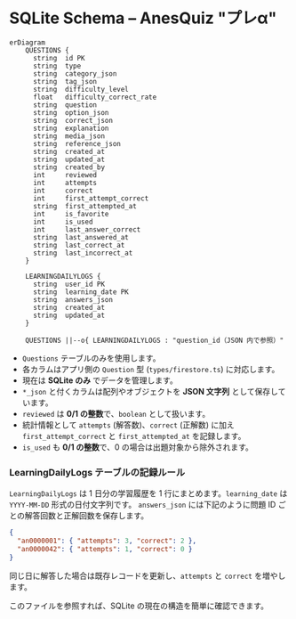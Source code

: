 # SQLite Schema – AnesQuiz "プレα"

```mermaid
erDiagram
    QUESTIONS {
      string  id PK
      string  type
      string  category_json
      string  tag_json
      string  difficulty_level
      float   difficulty_correct_rate
      string  question
      string  option_json
      string  correct_json
      string  explanation
      string  media_json
      string  reference_json
      string  created_at
      string  updated_at
      string  created_by
      int     reviewed
      int     attempts
      int     correct
      int     first_attempt_correct
      string  first_attempted_at
      int     is_favorite
      int     is_used
      int     last_answer_correct
      string  last_answered_at
      string  last_correct_at
      string  last_incorrect_at
    }

    LEARNINGDAILYLOGS {
      string  user_id PK
      string  learning_date PK
      string  answers_json
      string  created_at
      string  updated_at
    }

    QUESTIONS ||--o{ LEARNINGDAILYLOGS : "question_id（JSON 内で参照）"

```

- `Questions` テーブルのみを使用します。
- 各カラムはアプリ側の `Question` 型 (`types/firestore.ts`) に対応します。
- 現在は **SQLite のみ** でデータを管理します。
- `*_json` と付くカラムは配列やオブジェクトを **JSON 文字列** として保存しています。
- `reviewed` は **0/1 の整数**で、`boolean` として扱います。
- 統計情報として `attempts` (解答数)、`correct` (正解数) に加え
  `first_attempt_correct` と `first_attempted_at` を記録します。
- `is_used` も **0/1 の整数**で、0 の場合は出題対象から除外されます。

### LearningDailyLogs テーブルの記録ルール

`LearningDailyLogs` は 1 日分の学習履歴を 1 行にまとめます。`learning_date` は `YYYY-MM-DD` 形式の日付文字列です。
`answers_json` には下記のように問題 ID ごとの解答回数と正解回数を保存します。

```json
{
  "an0000001": { "attempts": 3, "correct": 2 },
  "an0000042": { "attempts": 1, "correct": 0 }
}
```

同じ日に解答した場合は既存レコードを更新し、`attempts` と `correct` を増やします。

このファイルを参照すれば、SQLite の現在の構造を簡単に確認できます。
